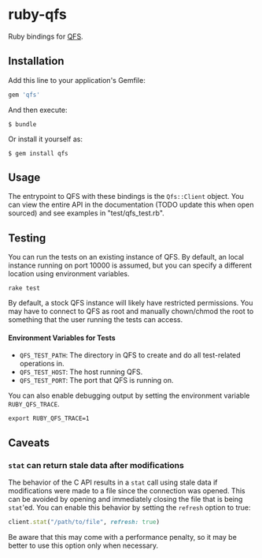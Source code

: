 # ruby-qfs

Ruby bindings for [QFS](https://github.com/quantcast/qfs).

## Installation

Add this line to your application's Gemfile:

```ruby
gem 'qfs'
```

And then execute:

    $ bundle

Or install it yourself as:

    $ gem install qfs

## Usage

The entrypoint to QFS with these bindings is the `Qfs::Client` object.  You can view the entire API in the documentation (TODO update this when open sourced) and see examples in "test/qfs_test.rb".

## Testing

You can run the tests on an existing instance of QFS.  By default, an local instance running on port 10000 is assumed, but you can specify a different location using environment variables.

```shell
rake test
```

By default, a stock QFS instance will likely have restricted permissions.  You may have to connect to QFS as root and manually chown/chmod the root to something that the user running the tests can access.

#### Environment Variables for Tests
* `QFS_TEST_PATH`: The directory in QFS to create and do all test-related operations in.
* `QFS_TEST_HOST`: The host running QFS.
* `QFS_TEST_PORT`: The port that QFS is running on.

You can also enable debugging output by setting the environment variable `RUBY_QFS_TRACE`.

```shell
export RUBY_QFS_TRACE=1
```

## Caveats

### `stat` can return stale data after modifications

The behavior of the C API results in a `stat` call using stale data if modifications were made to a file since the connection was opened.  This can be avoided by opening and immediately closing the file that is being `stat`'ed.  You can enable this behavior by setting the `refresh` option to true:

```ruby
client.stat("/path/to/file", refresh: true)
```

Be aware that this may come with a performance penalty, so it may be better to use this option only when necessary.
